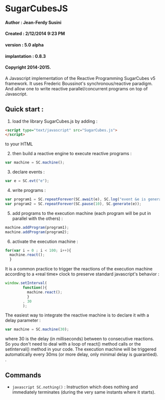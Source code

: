 # SugarCubesJS
#### Author : Jean-Ferdy Susini
#### Created : 2/12/2014 9:23 PM
#### version : 5.0 alpha
#### implantation : 0.8.3
#### Copyright 2014-2015.

A Javascript implementation of the Reactive Programming SugarCubes v5 framework.
It uses Frederic Boussinot's synchronous/reactive paradigm. And allow one to write reactive parallel/concurrent programs 
on top of Javascript.

Quick start :
--------------
1. load the library SugarCubes.js by adding :
```HTML
<script type="text/javascript" src="SugarCubes.js">
</script>
```
to your HTML

2. then build a reactive engine to execute reactive programs :
```javascript
var machine = SC.machine();
```

3. declare events :
```javascript
var e = SC.evt("e");
```
4. write programs :
```javascript
var program1 = SC.repeatForever(SC.await(e), SC.log("event &e is generated !"));
var program2 = SC.repeatForever(SC.pause(10), SC.generate(e));
```

5. add programs to the execution machine (each program will be put in parallel with the others) :
```javascript
machine.addProgram(program1);
machine.addProgram(program2);
```

6. activate the execution machine :
```javascript
for(var i = 0 ; i < 100; i++){
  machine.react();
  }
```

It is a common practice to trigger the reactions of the execution machine according to a «real time» clock to preserve standard javascript's behavior :
```javascript
window.setInterval(
        function(){
          machine.react();
          }
        , 30
        );
```
The easiest way to integrate the reactive machine is to declare it with a delay parameter :

```javascript
var machine = SC.machine(30);
```
where 30 is the delay (in milliseconds) between to consecutive reactions. So you don't need to deal with a loop of react() method calls or the setInterval() method in your code. The execution machine will be triggered automatically every 30ms (or more delay, only minimal delay is guarantied).
.

Commands
--------

* `javascript SC.nothing()` : Instruction which does nothing and immediately terminates (during the very same instants where it starts).

